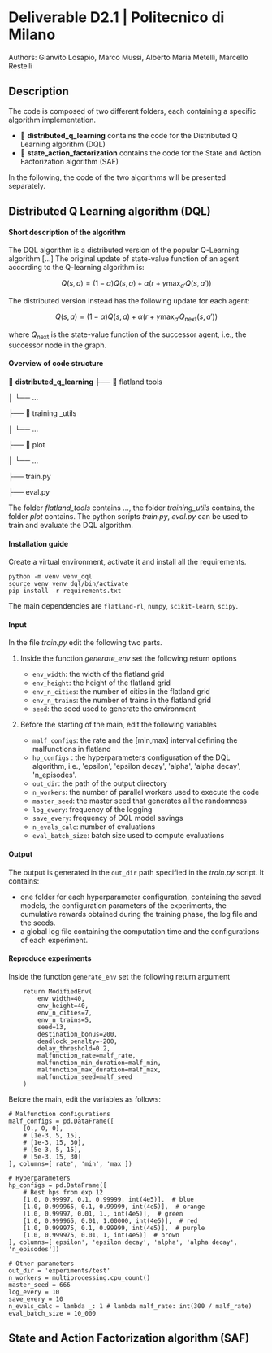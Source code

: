 # Deliverable D2.1 | Politecnico di Milano

Authors: Gianvito Losapio, Marco Mussi, Alberto Maria Metelli, Marcello Restelli

## Description
The code is composed of two different folders, each containing a specific algorithm implementation.

- :open_file_folder: **distributed_q_learning** contains the code for the Distributed Q Learning algorithm (DQL)
- :open_file_folder: **state_action_factorization** contains the code for the State and Action Factorization algorithm (SAF)

In the following, the code of the two algorithms will be presented separately.

## Distributed Q Learning algorithm (DQL)

#### Short description of the algorithm
The DQL algorithm is a distributed version of the popular Q-Learning algorithm [...]
The original update of state-value function of an agent according to the Q-learning algorithm is:

$$
Q(s,a) = (1-\alpha) Q(s,a) + \alpha(r + \gamma\max_{a'} Q(s,a'))
$$

The distributed version instead has the following update for each agent:

$$
Q(s,a) = (1-\alpha) Q(s,a) + \alpha(r + \gamma\max_{a'} Q_{\text{next}}(s,a'))
$$

where $Q_{\text{next}}$ is the state-value function of the successor agent, i.e., the successor node in the graph.


#### Overview of code structure
:open_file_folder: **distributed_q_learning**
├── :open_file_folder: flatland tools

│   └── ...

├── :open_file_folder: training _utils

│   └── ...

├── :open_file_folder: plot

│   └── ...

├── train.py

├── eval.py

The folder *flatland_tools* contains ..., the folder *training_utils* contains, the folder *plot* contains.
The python scripts *train.py*, *eval.py* can be used to train and evaluate the DQL algorithm.


#### Installation guide
Create a virtual environment, activate it and install all the requirements.

```commandline
python -m venv venv_dql
source venv_venv_dql/bin/activate
pip install -r requirements.txt
```

The main dependencies are `flatland-rl`, `numpy`, `scikit-learn`, `scipy`.


#### Input
In the file *train.py* edit the following two parts.

1) Inside the function *generate_env* set the following return options
    - `env_width`: the width of the flatland grid
    - `env_height`: the height of the flatland grid
    - `env_n_cities`: the number of cities in the flatland grid
    - `env_n_trains`: the number of trains in the flatland grid
    - `seed`: the seed used to generate the environment

2) Before the starting of the main, edit the following variables
    - `malf_configs`: the rate and the [min,max] interval defining the malfunctions in flatland
    - `hp_configs` : the hyperparameters configuration of the DQL algorithm, i.e., 'epsilon', 'epsilon decay', 'alpha', 'alpha decay', 'n_episodes'.
    - `out_dir`: the path of the output directory
    - `n_workers`: the number of parallel workers used to execute the code
    - `master_seed`: the master seed that generates all the randomness
    - `log_every`: frequency of the logging
    - `save_every`: frequency of DQL model savings
    - `n_evals_calc`: number of evaluations
    - `eval_batch_size`: batch size used to compute evaluations


#### Output
The output is generated in the `out_dir` path specified in the *train.py* script.
It contains:
- one folder for each hyperparameter configuration, containing the saved models, the configuration parameters of the experiments, the cumulative rewards obtained during the training phase, the log file and the seeds.
- a global log file containing the computation time and the configurations of each experiment.


#### Reproduce experiments
Inside the function `generate_env` set the following return argument

```commandline
    return ModifiedEnv(
        env_width=40,
        env_height=40,
        env_n_cities=7,
        env_n_trains=5,
        seed=13,
        destination_bonus=200,
        deadlock_penalty=-200,
        delay_threshold=0.2,
        malfunction_rate=malf_rate,
        malfunction_min_duration=malf_min,
        malfunction_max_duration=malf_max,
        malfunction_seed=malf_seed
    )
```

Before the main, edit the variables as follows:

```commandline
# Malfunction configurations
malf_configs = pd.DataFrame([
    [0., 0, 0],
    # [1e-3, 5, 15],
    # [1e-3, 15, 30],
    # [5e-3, 5, 15],
    # [5e-3, 15, 30]
], columns=['rate', 'min', 'max'])

# Hyperparameters
hp_configs = pd.DataFrame([
    # Best hps from exp 12
    [1.0, 0.99997, 0.1, 0.99999, int(4e5)],  # blue
    [1.0, 0.999965, 0.1, 0.99999, int(4e5)],  # orange
    [1.0, 0.99997, 0.01, 1., int(4e5)],  # green
    [1.0, 0.999965, 0.01, 1.00000, int(4e5)],  # red
    [1.0, 0.999975, 0.1, 0.99999, int(4e5)],  # purple
    [1.0, 0.999975, 0.01, 1, int(4e5)]  # brown
], columns=['epsilon', 'epsilon decay', 'alpha', 'alpha decay', 'n_episodes'])

# Other parameters
out_dir = 'experiments/test'
n_workers = multiprocessing.cpu_count()
master_seed = 666
log_every = 10
save_every = 10
n_evals_calc = lambda _: 1 # lambda malf_rate: int(300 / malf_rate)
eval_batch_size = 10_000
```

## State and Action Factorization algorithm (SAF)

